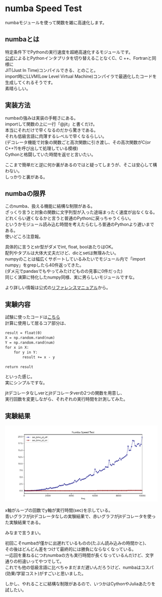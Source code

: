 # numba Speed Test  
numbaモジュールを使って関数を雑に高速化します。  
## numbaとは  
特定条件下でPythonの実行速度を超絶高速化するモジュールです。  
[公式](https://numba.pydata.org/)によるとPythonインタプリタを切り替えることなくC、C ++、Fortranと同様に  
JIT(Just In Time)コンパイルできる、とのこと。  
import時にLLVM(Low Level Virtual Machine)コンパイラで最適化したコードを生成してくれるそうです。  
素晴らしい。  

## 実装方法
numbaの強みは実装の手軽さにある。  
importして関数の上に一行「@jit」と書くだけ。  
本当にそれだけで早くなるのだから驚きである。  
それも低級言語に肉薄するレベルで早くなるらしい。  
(デコレータ機能で対象の関数ごと高次関数に引き渡し、その高次関数がC(or C++?)を呼び出して処理している模様)  
Cythonと格闘していた時間を返せと言いたい。     

ここまで簡単だと逆に何か裏があるのではと疑ってしまうが、そこは安心して構わない。  
しっかりと裏がある。  

## numbaの限界  
このnumba、扱える機能に結構な制限がある。  
ざっくり言うと対象の関数に文字列型が入った途端まったく速度が出なくなる。  
どれくらい遅くなるかと言うと普通のPythonに戻っちゃうくらい。  
というかモジュール読み込む時間を考えたらむしろ普通のPythonより遅いまである。   
使いどころ注意報。  

具体的に言うとstr型がダメでint, float, boolあたりはOK。  
配列やタプルは大体大丈夫だけど、dicとsetは無理みたい。  
numpyのことは幅広くサポートしているみたいでモジュール内で「import numpy」をgrepしたら40件返ってきた。  
(ダメ元でpandasでもやってみたけどものの見事に0件だった)  
同じく演算に特化したnumpy同様、実に男らしいモジュールですな。  

より詳しい情報は公式の[リファレンスマニュアル](http://numba.pydata.org/numba-doc/0.37.0/reference/index.html)から。  

## 実験内容
試験に使ったコードは[こちら](https://github.com/tomboy-jp/numba_speed_test/blob/master/numba_test.py)  
計算に使用して居るコア部分は、  
```
result = float(0)
X = np.random.rand(num)
Y = np.random.rand(num)
for x in X:
    for y in Y:
        result += x - y

return result
```
といった感じ。  
実にシンプルですな。  

jitデコレータなしverとjitデコレータverの2つの関数を用意し、  
実行回数を変更しながら、それぞれの実行時間を計測してみた。  

## 実験結果

![実行結果](https://raw.githubusercontent.com/tomboy-jp/numba_speed_test/master/result/result.png "実行結果")

x軸がループの回数でy軸が実行時間(sec)を示している。  
青いグラフがjitデコレータなしの実験結果で、赤いグラフがjitデコレータを使った実験結果である。  

みなまで言うまい。    

初回こそnumbaが僅かに出遅れているものの(たぶん読み込みの時間かと)、  
その後はどんどん差をつけて最終的には勝負にならなくなっている。    
一応回を重ねるにつれnumbaの方も実行時間が長くなっているんだけど、文字通りの桁違いってやつでして。  
これでも他の低級言語に比べちゃまだまだ遅いんだろうけど、numbaはコスパ(効果/学習コスト)がすごいと思いました。  

しかし、やれることに結構な制限があるので、いつかはCythonやJuliaあたりを試したい。
